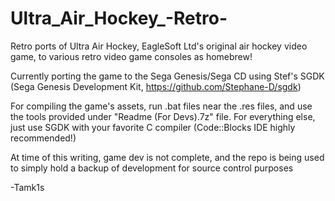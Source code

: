 # Ultra_Air_Hockey_-Retro-
Retro ports of Ultra Air Hockey, EagleSoft Ltd's original air hockey video game,
to various retro video game consoles as homebrew!

Currently porting the game to the Sega Genesis/Sega CD using Stef's SGDK
(Sega Genesis Development Kit, https://github.com/Stephane-D/sgdk)

For compiling the game's assets, run .bat files near the .res files, and use the tools provided under
"Readme (For Devs).7z" file. For everything else, just use SGDK with your favorite C compiler
(Code::Blocks IDE highly recommended!)

At time of this writing, game dev is not complete, and the repo is being used to simply hold
a backup of development for source control purposes

-Tamk1s
